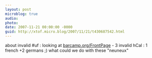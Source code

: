 ```yaml
---
layout: post
microblog: true
audio: 
photo: 
date: 2007-11-21 00:00:00 -0000
guid: http://xtof.micro.blog/2007/11/21/t430687542.html
---
```

about invalid #uf : looking at [barcamp.org/FrontPage](http://barcamp.org/FrontPage) - 3 invalid hCal : 1 french +2  germans ;) what could we do with these "neuneux"
